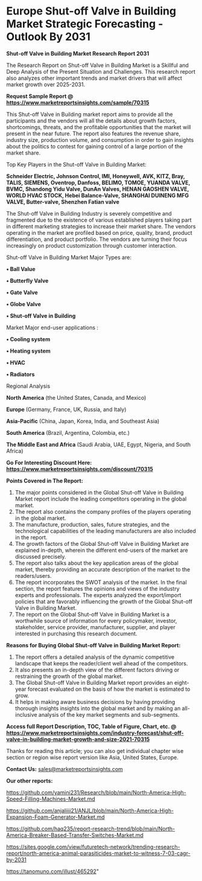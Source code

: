 # Europe Shut-off Valve in Building Market Strategic Forecasting - Outlook By 2031

<strong>Shut-off Valve in Building Market Research Report 2031</strong>

The Research Report on Shut-off Valve in Building Market is a Skillful and Deep Analysis of the Present Situation and Challenges. This research report also analyzes other important trends and market drivers that will affect market growth over 2025-2031.

<strong>Request Sample Report @ <a href=https://www.marketreportsinsights.com/sample/70315>https://www.marketreportsinsights.com/sample/70315</a></strong>

This Shut-off Valve in Building market report aims to provide all the participants and the vendors will all the details about growth factors, shortcomings, threats, and the profitable opportunities that the market will present in the near future. The report also features the revenue share, industry size, production volume, and consumption in order to gain insights about the politics to contest for gaining control of a large portion of the market share.

Top Key Players in the Shut-off Valve in Building Market:

<strong>Schneider Electric, Johnson Control, IMI, Honeywell, AVK, KITZ, Bray, TALIS, SIEMENS, Oventrop, Danfoss, BELIMO, TOMOE, YUANDA VALVE, BVMC, Shandong Yidu Valve, DunAn Valves, HENAN GAOSHEN VALVE, WORLD HVAC STOCK, Hebei Balance-Valve, SHANGHAI DUINENG MFG VALVE, Butter-valve, Shenzhen Fatian valve</strong>

The Shut-off Valve in Building Industry is severely competitive and fragmented due to the existence of various established players taking part in different marketing strategies to increase their market share. The vendors operating in the market are profiled based on price, quality, brand, product differentiation, and product portfolio. The vendors are turning their focus increasingly on product customization through customer interaction.

Shut-off Valve in Building Market Major Types are:

<strong>• Ball Value

• Butterfly Valve

• Gate Valve

• Globe Valve

• Shut-off Valve in Building</strong>

Market Major end-user applications :

<strong>• Cooling system

• Heating system

• HVAC

• Radiators</strong>

Regional Analysis

</u><strong><b>North America</b></strong> (the United States, Canada, and Mexico)

<strong><b>Europe </b></strong>(Germany, France, UK, Russia, and Italy)

<strong><b>Asia-Pacific</b></strong> (China, Japan, Korea, India, and Southeast Asia)

<strong><b>South America</b></strong> (Brazil, Argentina, Colombia, etc.)

<strong><b>The Middle East and Africa</b></strong> (Saudi Arabia, UAE, Egypt, Nigeria, and South Africa)

<strong>Go For Interesting Discount Here: <a href=https://www.marketreportsinsights.com/discount/70315>https://www.marketreportsinsights.com/discount/70315</a></strong>

<strong>Points Covered in The Report:</strong>
<ol>
  <li>The major points considered in the Global Shut-off Valve in Building Market report include the leading competitors operating in the global market.</li>
  <li>The report also contains the company profiles of the players operating in the global market.</li>
  <li>The manufacture, production, sales, future strategies, and the technological capabilities of the leading manufacturers are also included in the report.</li>
  <li>The growth factors of the Global Shut-off Valve in Building Market are explained in-depth, wherein the different end-users of the market are discussed precisely.</li>
  <li>The report also talks about the key application areas of the global market, thereby providing an accurate description of the market to the readers/users.</li>
  <li>The report incorporates the SWOT analysis of the market. In the final section, the report features the opinions and views of the industry experts and professionals. The experts analyzed the export/import policies that are favorably influencing the growth of the Global Shut-off Valve in Building Market.</li>
  <li>The report on the Global Shut-off Valve in Building Market is a worthwhile source of information for every policymaker, investor, stakeholder, service provider, manufacturer, supplier, and player interested in purchasing this research document.</li>
</ol>
<strong>Reasons for Buying Global Shut-off Valve in Building Market Report:</strong>

<ol>
  <li>The report offers a detailed analysis of the dynamic competitive landscape that keeps the reader/client well ahead of the competitors.</li>
  <li>It also presents an in-depth view of the different factors driving or restraining the growth of the global market.</li>
  <li>The Global Shut-off Valve in Building Market report provides an eight-year forecast evaluated on the basis of how the market is estimated to grow.</li>
  <li>It helps in making aware business decisions by having providing thorough insights insights into the global market and by making an all-inclusive analysis of the key market segments and sub-segments.</li>
</ol>
<strong>Access full Report Description, TOC, Table of Figure, Chart, etc. @ <a href=https://www.marketreportsinsights.com/industry-forecast/shut-off-valve-in-building-market-growth-and-size-2021-70315>https://www.marketreportsinsights.com/industry-forecast/shut-off-valve-in-building-market-growth-and-size-2021-70315</a></strong>


Thanks for reading this article; you can also get individual chapter wise section or region wise report version like Asia, United States, Europe.

<strong>Contact Us:</strong>
sales@marketreportsinsights.com

<strong>Our other reports:</strong>

<a href=https://github.com/yamini231/Research/blob/main/North-America-High-Speed-Filling-Machines-Market.md>https://github.com/yamini231/Research/blob/main/North-America-High-Speed-Filling-Machines-Market.md</a>

<a href=https://github.com/anjaliiii21/ANJL/blob/main/North-America-High-Expansion-Foam-Generator-Market.md>https://github.com/anjaliiii21/ANJL/blob/main/North-America-High-Expansion-Foam-Generator-Market.md</a>

<a href=https://github.com/haq235/report-research-trend/blob/main/North-America-Breaker-Based-Transfer-Switches-Market.md>https://github.com/haq235/report-research-trend/blob/main/North-America-Breaker-Based-Transfer-Switches-Market.md</a>

<a href=https://sites.google.com/view/futuretech-network/trending-research-report/north-america-animal-parasiticides-market-to-witness-7-03-cagr-by-2031>https://sites.google.com/view/futuretech-network/trending-research-report/north-america-animal-parasiticides-market-to-witness-7-03-cagr-by-2031</a>

<a href=https://tanomuno.com/illust/465292>https://tanomuno.com/illust/465292</a>"
